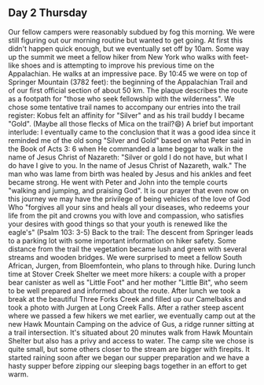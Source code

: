 ## Day 2 Thursday

Our fellow campers were reasonably subdued by fog this morning. We were still figuring out our morning routine but wanted to get going. At first this didn't happen quick enough, but we eventually set off by 10am. Some way up the summit we meet a fellow hiker from New York who walks with feet-like shoes and is attempting to improve his previous time on the Appalachian. He walks at an impressive pace. By 10:45 we were on top of Springer Mountain (3782 feet): the beginning of the Appalachian Trail and of our first official section of about 50 km. The plaque describes the route as a footpath for "those who seek fellowship with the wilderness". We chose some tentative trail names to accompany our entries into the trail register: Kobus felt an affinity for "Silver" and as his trail buddy I became "Gold". (Maybe all those flecks of Mica on the trail?😄)
A brief but important interlude: I eventually came to the conclusion that it was a good idea since it reminded me of the old song "Silver and Gold" based on what Peter said in the Book of Acts 3: 6 when He commanded a lame beggar to walk in the name of Jesus Christ of Nazareth: "Silver or gold I do not have, but what I do have I give to you. In the name of Jesus Christ of Nazareth, walk." The man who was lame from birth was healed by Jesus and his ankles and feet became strong. He went with Peter and John into the temple courts "walking and jumping, and praising God". 
It is our prayer that even now on this journey we may have the privilege of being vehicles of the love of God Who "forgives all your sins and heals all your diseases, who redeems your life from the pit and crowns you with love and compassion, who satisfies your desires with good things so that your youth is renewed like the eagle's" (Psalm 103: 3-5) 
Back to the trail: The descent from Springer leads to a parking lot with some important information on hiker safety. Some distance from the trail the vegetation became lush and green with several streams and wooden bridges. We were surprised to meet a fellow South African, Jurgen, from Bloemfontein, who plans to through hike. During lunch time at Stover Creek Shelter we meet more hikers: a couple with a proper bear canister as well as "Little Foot" and her mother "Little Bit", who seem to be well prepared and informed about the route. After lunch we took a break at the beautiful Three Forks Creek and filled up our Camelbaks and took a photo with Jurgen at Long Creek Falls. After a rather steep ascent where we passed a few hikers we met earlier, we eventually camp out at the new Hawk Mountain Camping on the advice of Gus, a ridge runner sitting at a trail intersection. It's situated about 20 minutes walk from Hawk Mountain Shelter but also has a privy and access to water. The camp site we chose is quite small, but some others closer to the stream are bigger with firepits. It started raining soon after we began our supper preparation and we have a hasty supper before zipping our sleeping bags together in an effort to get warm.
